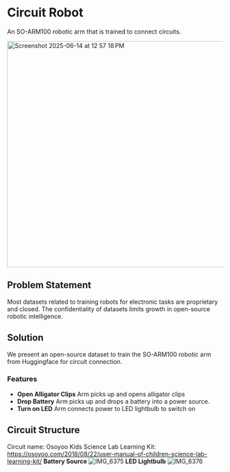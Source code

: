 # Circuit Robot
An SO-ARM100 robotic arm that is trained to connect circuits. 

<img width="529" alt="Screenshot 2025-06-14 at 12 57 18 PM" src="https://github.com/user-attachments/assets/fadaff8a-77a4-4aa3-b0ec-5e1f7b7cfa5d" />

## Problem Statement
Most datasets related to training robots for electronic tasks are proprietary and closed. The confidentiality of datasets limits growth in open-source robotic intelligence.

## Solution
We present an open-source dataset to train the SO-ARM100 robotic arm from Huggingface for circuit connection. 

### Features
- **Open Alligator Clips** Arm picks up and opens alligator clips
- **Drop Battery** Arm picks up and drops a battery into a power source.
- **Turn on LED** Arm connects power to LED lightbulb to switch on

## Circuit Structure 
Circuit name: Osoyoo Kids Science Lab Learning Kit: https://osoyoo.com/2018/08/22/user-manual-of-children-science-lab-learning-kit/
**Battery Source**
![IMG_6375](https://github.com/user-attachments/assets/4af302b8-6616-45b0-9a85-f0610fdb65e5)
**LED Lightbulb**
![IMG_6376](https://github.com/user-attachments/assets/8c1932b2-82aa-4066-9f72-8c4ff3336e6e)





